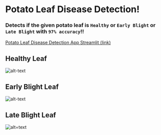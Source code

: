 # Potato Leaf Disease Detection!
### Detects if the given potato leaf is `Healthy` or `Early Blight` or `Late Blight` with `97% accuracy`!!

[Potato Leaf Disease Detection App Streamlit (link)](https://potato-leaf-disease-detect.streamlit.app/)


## Healthy Leaf
![alt-text](https://th.bing.com/th/id/OIP.jW152ASG2nfRv_LCkYnzMQHaFj?pid=ImgDet&rs=1)

## Early Blight Leaf
![alt-text](https://i.pinimg.com/originals/ab/68/b4/ab68b4b361e5dbc2ef8c822b3cdfa7d3.jpg)

## Late Blight Leaf
![alt=text](https://th.bing.com/th/id/R.6b33c2a677c31e5d8649b58203ee413c?rik=FG4iljZSRTf50Q&riu=http%3a%2f%2fwww.omafra.gov.on.ca%2fIPM%2fimages%2fpotatoes%2fdiseases%2flate-blight%2fpotato_late-blight_06_zoom.jpg&ehk=1p%2fTYXPJokvLecj%2bYN2gYQFxdv4J15fv8bZSnb41%2f1w%3d&risl=&pid=ImgRaw&r=0)